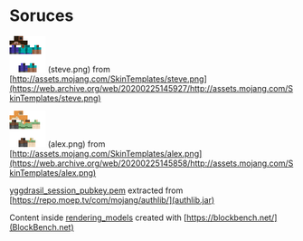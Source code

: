 # Soruces
![steve.png](./steve.png) (steve.png) from [http://assets.mojang.com/SkinTemplates/steve.png](https://web.archive.org/web/20200225145927/http://assets.mojang.com/SkinTemplates/steve.png)

![alex.png](./alex.png) (alex.png) from [http://assets.mojang.com/SkinTemplates/alex.png](https://web.archive.org/web/20200225145858/http://assets.mojang.com/SkinTemplates/alex.png)

[yggdrasil_session_pubkey.pem](./yggdrasil_session_pubkey.pem) extracted from [https://repo.moep.tv/com/mojang/authlib/](authlib.jar)

Content inside [rendering_models](./rendering_models) created with [https://blockbench.net/](BlockBench.net)
